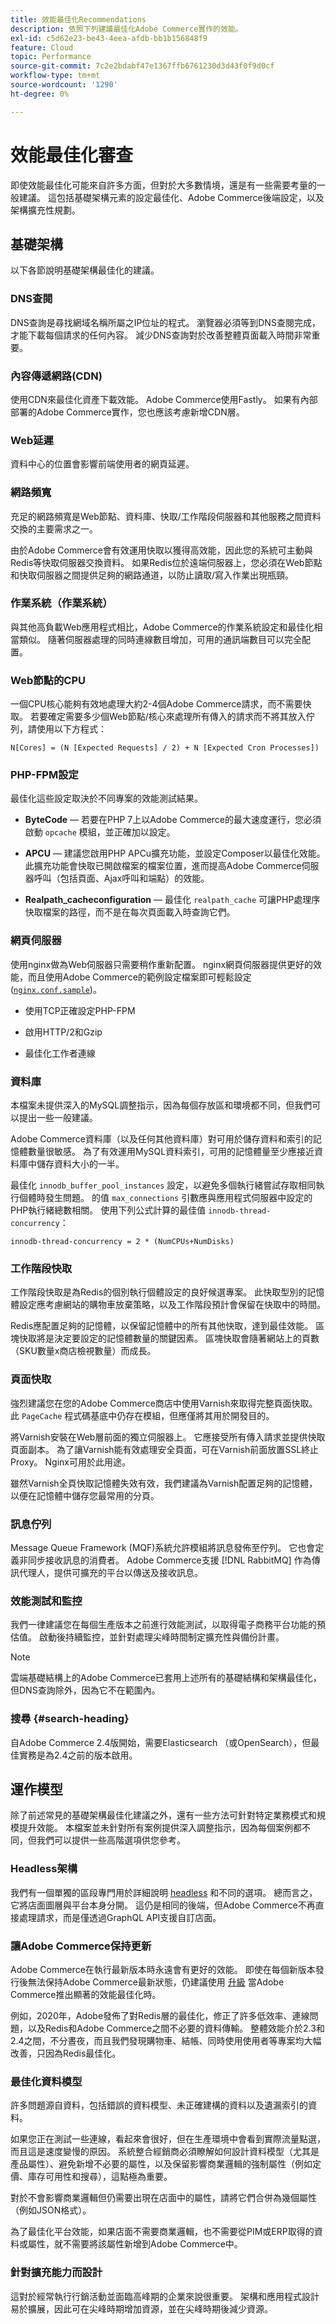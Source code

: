 ```yaml
---
title: 效能最佳化Recommendations
description: 依照下列建議最佳化Adobe Commerce實作的效能。
exl-id: c5d62e23-be43-4eea-afdb-bb1b156848f9
feature: Cloud
topic: Performance
source-git-commit: 7c2e2bdabf47e1367ffb6761230d3d43f0f9d0cf
workflow-type: tm+mt
source-wordcount: '1290'
ht-degree: 0%

---
```


# 效能最佳化審查

即使效能最佳化可能來自許多方面，但對於大多數情境，還是有一些需要考量的一般建議。 這包括基礎架構元素的設定最佳化、Adobe Commerce後端設定，以及架構擴充性規劃。

## 基礎架構

以下各節說明基礎架構最佳化的建議。

### DNS查閱

DNS查詢是尋找網域名稱所屬之IP位址的程式。 瀏覽器必須等到DNS查閱完成，才能下載每個請求的任何內容。 減少DNS查詢對於改善整體頁面載入時間非常重要。

### 內容傳遞網路(CDN)

使用CDN來最佳化資產下載效能。 Adobe Commerce使用Fastly。 如果有內部部署的Adobe Commerce實作，您也應該考慮新增CDN層。

### Web延遲

資料中心的位置會影響前端使用者的網頁延遲。

### 網路頻寬

充足的網路頻寬是Web節點、資料庫、快取/工作階段伺服器和其他服務之間資料交換的主要需求之一。

由於Adobe Commerce會有效運用快取以獲得高效能，因此您的系統可主動與Redis等快取伺服器交換資料。 如果Redis位於遠端伺服器上，您必須在Web節點和快取伺服器之間提供足夠的網路通道，以防止讀取/寫入作業出現瓶頸。

### 作業系統（作業系統）

與其他高負載Web應用程式相比，Adobe Commerce的作業系統設定和最佳化相當類似。 隨著伺服器處理的同時連線數目增加，可用的通訊端數目可以完全配置。

### Web節點的CPU

一個CPU核心能夠有效地處理大約2-4個Adobe Commerce請求，而不需要快取。 若要確定需要多少個Web節點/核心來處理所有傳入的請求而不將其放入佇列，請使用以下方程式：

```
N[Cores] = (N [Expected Requests] / 2) + N [Expected Cron Processes])
```

### PHP-FPM設定

最佳化這些設定取決於不同專案的效能測試結果。

- **ByteCode** — 若要在PHP 7上以Adobe Commerce的最大速度運行，您必須啟動 `opcache` 模組，並正確加以設定。

- **APCU** — 建議您啟用PHP APCu擴充功能，並設定Composer以最佳化效能。 此擴充功能會快取已開啟檔案的檔案位置，進而提高Adobe Commerce伺服器呼叫（包括頁面、Ajax呼叫和端點）的效能。

- **Realpath_cacheconfiguration** — 最佳化 `realpath_cache` 可讓PHP處理序快取檔案的路徑，而不是在每次頁面載入時查詢它們。

### 網頁伺服器

使用nginx做為Web伺服器只需要稍作重新配置。 nginx網頁伺服器提供更好的效能，而且使用Adobe Commerce的範例設定檔案即可輕鬆設定([`nginx.conf.sample`](https://github.com/magento/magento2/blob/2.4/nginx.conf.sample))。

- 使用TCP正確設定PHP-FPM

- 啟用HTTP/2和Gzip

- 最佳化工作者連線

### 資料庫

本檔案未提供深入的MySQL調整指示，因為每個存放區和環境都不同，但我們可以提出一些一般建議。

Adobe Commerce資料庫（以及任何其他資料庫）對可用於儲存資料和索引的記憶體數量很敏感。 為了有效運用MySQL資料索引，可用的記憶體量至少應接近資料庫中儲存資料大小的一半。

最佳化 `innodb_buffer_pool_instances` 設定，以避免多個執行緒嘗試存取相同執行個體時發生問題。 的值 `max_connections` 引數應與應用程式伺服器中設定的PHP執行緒總數相關。 使用下列公式計算的最佳值 `innodb-thread-concurrency`：

```
innodb-thread-concurrency = 2 * (NumCPUs+NumDisks)
```

### 工作階段快取

工作階段快取是為Redis的個別執行個體設定的良好候選專案。 此快取型別的記憶體設定應考慮網站的購物車放棄策略，以及工作階段預計會保留在快取中的時間。

Redis應配置足夠的記憶體，以保留記憶體中的所有其他快取，達到最佳效能。 區塊快取將是決定要設定的記憶體數量的關鍵因素。 區塊快取會隨著網站上的頁數（SKU數量x商店檢視數量）而成長。

### 頁面快取

強烈建議您在您的Adobe Commerce商店中使用Varnish來取得完整頁面快取。 此 `PageCache` 程式碼基底中仍存在模組，但應僅將其用於開發目的。

將Varnish安裝在Web層前面的獨立伺服器上。 它應接受所有傳入請求並提供快取頁面副本。 為了讓Varnish能有效處理安全頁面，可在Varnish前面放置SSL終止Proxy。 Nginx可用於此用途。

雖然Varnish全頁快取記憶體失效有效，我們建議為Varnish配置足夠的記憶體，以便在記憶體中儲存您最常用的分頁。

### 訊息佇列

Message Queue Framework (MQF)系統允許模組將訊息發佈至佇列。 它也會定義非同步接收訊息的消費者。 Adobe Commerce支援 [!DNL RabbitMQ] 作為傳訊代理人，提供可擴充的平台以傳送及接收訊息。

### 效能測試和監控

我們一律建議您在每個生產版本之前進行效能測試，以取得電子商務平台功能的預估值。 啟動後持續監控，並針對處理尖峰時間制定擴充性與備份計畫。

>[!NOTE]
>
> 雲端基礎結構上的Adobe Commerce已套用上述所有的基礎結構和架構最佳化，但DNS查詢除外，因為它不在範圍內。

### 搜尋 {#search-heading}

自Adobe Commerce 2.4版開始，需要Elasticsearch （或OpenSearch），但最佳實務是為2.4之前的版本啟用。

## 運作模型

除了前述常見的基礎架構最佳化建議之外，還有一些方法可針對特定業務模式和規模提升效能。 本檔案並未針對所有案例提供深入調整指示，因為每個案例都不同，但我們可以提供一些高階選項供您參考。

### Headless架構

我們有一個單獨的區段專門用於詳細說明 [headless](../../architecture/headless/adobe-commerce.md) 和不同的選項。 總而言之，它將店面圖層與平台本身分開。 這仍是相同的後端，但Adobe Commerce不再直接處理請求，而是僅透過GraphQL API支援自訂店面。

### 讓Adobe Commerce保持更新

Adobe Commerce在執行最新版本時永遠會有更好的效能。 即使在每個新版本發行後無法保持Adobe Commerce最新狀態，仍建議使用 [升級](../../../upgrade/overview.md) 當Adobe Commerce推出顯著的效能最佳化時。

例如，2020年，Adobe發佈了對Redis層的最佳化，修正了許多低效率、連線問題，以及Redis和Adobe Commerce之間不必要的資料傳輸。 整體效能介於2.3和2.4之間，不分晝夜，而且我們發現購物車、結帳、同時使用使用者等專案均大幅改善，只因為Redis最佳化。

### 最佳化資料模型

許多問題源自資料，包括錯誤的資料模型、未正確建構的資料以及遺漏索引的資料。

如果您正在測試一些連線，看起來會很好，但在生產環境中會看到實際流量點選，而且這是速度變慢的原因。 系統整合經銷商必須瞭解如何設計資料模型（尤其是產品屬性）、避免新增不必要的屬性，以及保留影響商業邏輯的強制屬性（例如定價、庫存可用性和搜尋），這點極為重要。

對於不會影響商業邏輯但仍需要出現在店面中的屬性，請將它們合併為幾個屬性（例如JSON格式）。

為了最佳化平台效能，如果店面不需要商業邏輯，也不需要從PIM或ERP取得的資料或屬性，就不需要將該屬性新增到Adobe Commerce中。

### 針對擴充能力而設計

這對於經常執行行銷活動並面臨高峰期的企業來說很重要。 架構和應用程式設計易於擴展，因此可在尖峰時期增加資源，並在尖峰時期後減少資源。

